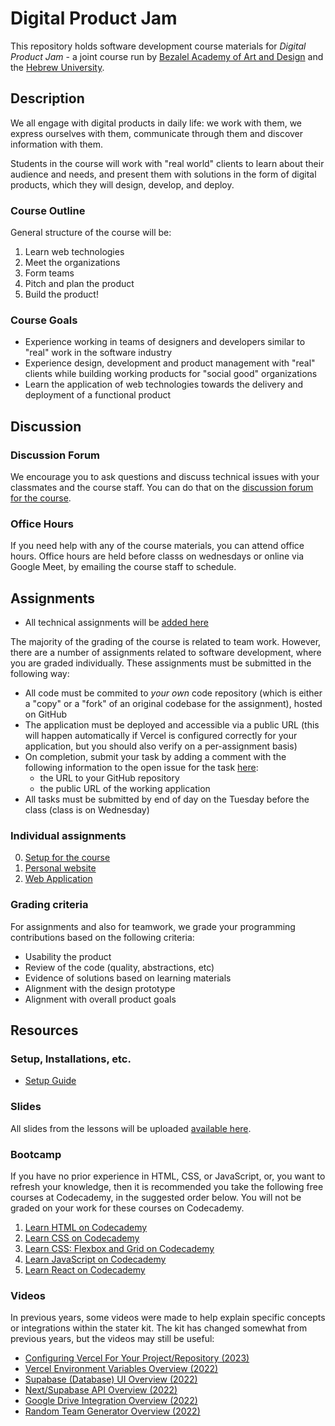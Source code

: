# Digital Product Jam

This repository holds software development course materials for _Digital Product
Jam_ - a joint course run by
[Bezalel Academy of Art and Design](https://www.bezalel.ac.il/en) and the
[Hebrew University](https://www.google.com/search?client=safari&rls=en&q=hebrew+universoity&ie=UTF-8&oe=UTF-8).

## Description

We all engage with digital products in daily life: we work with them, we express
ourselves with them, communicate through them and discover information with
them.

Students in the course will work with "real world" clients to learn about their
audience and needs, and present them with solutions in the form of digital
products, which they will design, develop, and deploy.

### Course Outline

General structure of the course will be:

1. Learn web technologies
2. Meet the organizations
3. Form teams
4. Pitch and plan the product
5. Build the product!

### Course Goals

- Experience working in teams of designers and developers similar to "real" work
  in the software industry
- Experience design, development and product management with "real" clients
  while building working products for "social good" organizations
- Learn the application of web technologies towards the delivery and deployment
  of a functional product

## Discussion

### Discussion Forum

We encourage you to ask questions and discuss technical issues with your
classmates and the course staff. You can do that on the
[discussion forum for the course](https://github.com/product-jam-2025/course/discussions).

### Office Hours

If you need help with any of the course materials, you can attend office hours.
Office hours are held before classs on wednesdays or online via Google Meet, by
emailing the course staff to schedule.

## Assignments

- All technical assignments will be
  [added here](https://github.com/product-jam-2025/course/tree/main/assignments)

The majority of the grading of the course is related to team work. However,
there are a number of assignments related to software development, where you are
graded individually. These assignments must be submitted in the following way:

- All code must be commited to _your own_ code repository (which is either a
  "copy" or a "fork" of an original codebase for the assignment), hosted on
  GitHub
- The application must be deployed and accessible via a public URL (this will
  happen automatically if Vercel is configured correctly for your application,
  but you should also verify on a per-assignment basis)
- On completion, submit your task by adding a comment with the following
  information to the open issue for the task
  [here](https://github.com/product-jam-2025/course/issues):
  - the URL to your GitHub repository
  - the public URL of the working application
- All tasks must be submitted by end of day on the Tuesday before the class
  (class is on Wednesday)

### Individual assignments

0. [Setup for the course](https://github.com/product-jam-2025/course/tree/main/assignments/00.md)
1. [Personal website](https://github.com/product-jam-2025/course/tree/main/assignments/01.md)
2. [Web Application](https://github.com/product-jam-2025/course/tree/main/assignments/02.md)
<!--

### Group assignments

3. [Technical requirements document](https://github.com/product-jam-2025/course/tree/main/assignments/03.md)
4. [Implement one end to end functional flow](https://github.com/product-jam-2025/course/tree/main/assignments/04.md)
5. [Implement a screen to wireframes](https://github.com/product-jam-2025/course/tree/main/assignments/05.md)
6. [Implement a screen to final design](https://github.com/product-jam-2025/course/tree/main/assignments/06.md)
   -->

### Grading criteria

For assignments and also for teamwork, we grade your programming contributions
based on the following criteria:

- Usability the product
- Review of the code (quality, abstractions, etc)
- Evidence of solutions based on learning materials
- Alignment with the design prototype
- Alignment with overall product goals

## Resources

### Setup, Installations, etc.

- [Setup Guide](assignments/00.md)

### Slides

All slides from the lessons will be uploaded
[available here](https://docs.google.com/presentation/d/1j6IOOPr7oZ_GHTBKe0tqeDygZihZNUB8D4SXXOksUOo/edit?usp=sharing).

### Bootcamp

If you have no prior experience in HTML, CSS, or JavaScript, or, you want to
refresh your knowledge, then it is recommended you take the following free
courses at Codecademy, in the suggested order below. You will not be graded on
your work for these courses on Codecademy.

1. [Learn HTML on Codecademy](https://www.codecademy.com/learn/learn-html)
2. [Learn CSS on Codecademy](https://www.codecademy.com/learn/learn-css)
3. [Learn CSS: Flexbox and Grid on Codecademy](https://www.codecademy.com/learn/learn-css-flexbox-and-grid)
4. [Learn JavaScript on Codecademy](https://www.codecademy.com/learn/introduction-to-javascript)
5. [Learn React on Codecademy](https://www.codecademy.com/learn/react-101)

### Videos

In previous years, some videos were made to help explain specific concepts or
integrations within the stater kit. The kit has changed somewhat from previous
years, but the videos may still be useful:

- [Configuring Vercel For Your Project/Repository (2023)](https://youtu.be/wBDSPLGXgok)
- [Vercel Environment Variables Overview (2022)](https://youtu.be/qHtbwt_Tk6Y)
- [Supabase (Database) UI Overview (2022)](https://youtu.be/idNq2M7EhZs)
- [Next/Supabase API Overview (2022)](https://youtu.be/N4Oc7OMuBqw)
- [Google Drive Integration Overview (2022)](https://youtu.be/4RjImTNU2ZA)
- [Random Team Generator Overview (2022)](https://youtu.be/Kxd6vByPQIw)

